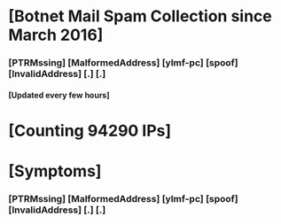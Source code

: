# [Botnet Mail Spam Collection since March 2016]
### [PTRMssing] [MalformedAddress] [ylmf-pc] [spoof] [InvalidAddress] [.] [.]
#### [Updated every few hours]

# [Counting 94290 IPs]

# [Symptoms] 
###   [PTRMssing] [MalformedAddress] [ylmf-pc] [spoof] [InvalidAddress] [.] [.]
